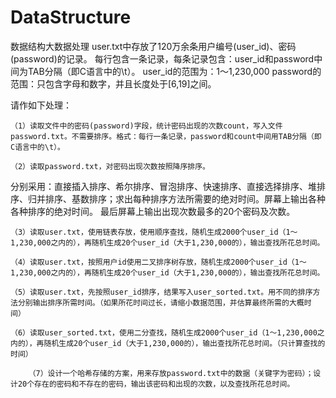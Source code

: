 # DataStructure
数据结构大数据处理
user.txt中存放了120万余条用户编号(user_id)、密码(password)的记录。
每行包含一条记录，每条记录包含：user_id和password中间为TAB分隔（即C语言中的\t）。
user_id的范围为：1～1,230,000
password的范围：只包含字母和数字，并且长度处于[6,19]之间。


请作如下处理：

	（1）读取文件中的密码(password)字段，统计密码出现的次数count，写入文件password.txt。不需要排序。格式：每行一条记录，password和count中间用TAB分隔（即C语言中的\t）。

	（2）读取password.txt，对密码出现次数按照降序排序。
分别采用：直接插入排序、希尔排序、冒泡排序、快速排序、直接选择排序、堆排序、归并排序、基数排序；求出每种排序方法所需要的绝对时间。屏幕上输出各种各种排序的绝对时间。
最后屏幕上输出出现次数最多的20个密码及次数。

	（3）读取user.txt，使用链表存放，使用顺序查找，随机生成2000个user_id（1～1,230,000之内的），再随机生成20个user_id（大于1,230,000的），输出查找所花总时间。

	（4）读取user.txt，按照用户id使用二叉排序树存放，随机生成2000个user_id（1～1,230,000之内的），再随机生成20个user_id（大于1,230,000的），输出查找所花总时间。

	（5）读取user.txt，先按照user_id排序，结果写入user_sorted.txt。用不同的排序方法分别输出排序所需时间。（如果所花时间过长，请缩小数据范围，并估算最终所需的大概时间）

	（6）读取user_sorted.txt，使用二分查找，随机生成2000个user_id（1～1,230,000之内的），再随机生成20个user_id（大于1,230,000的），输出查找所花总时间。（只计算查找的时间）

		（7）设计一个哈希存储的方案，用来存放password.txt中的数据（关键字为密码）；设计20个存在的密码和不存在的密码，输出该密码和出现的次数，以及查找所花总时间。
